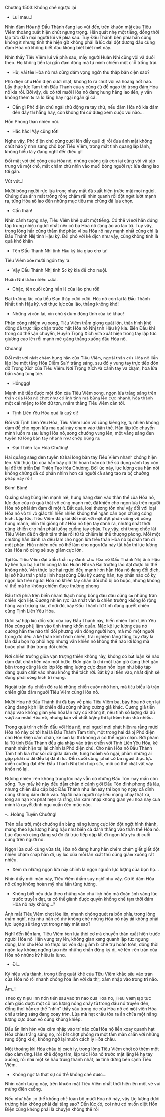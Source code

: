 




Chương 1503: Khống chế ngược lại


- Lui mau..!

Nhìn đám Hỏa nô Đấu Thánh đang lao vút đến, trên khuôn mặt của Tiêu Viêm thoáng xuất hiện chút ngưng trọng. Hắn quát nhẹ một tiếng, đồng thời lập tức dẫn mọi người lùi về phía sau. Tuy Đấu Thánh bên phía hắn cũng không ít nhưng tình thế hiện giờ không phải là lúc dại dột đương đầu cùng đám Hỏa nô không biết đau không biết biết mệt này.

Nhìn thấy Tiêu Viêm lui về phía sau, mấy người Huân Nhi cũng vội vã đuổi theo. Họ không tiến lại gần đám đông mà tự mình chiếm một chỗ trống trải.

- Hừ, vài tên Hỏa nô mà cũng dám vọng ngôn thu thập bản điện sao?

Phó điện chủ Hồn điện cười nhạt, không tỏ ra chút vội vã hoảng hốt nào. Lấy thực lực Tam tinh Đấu Thánh của y cũng đủ để ngạo thị trong đám Hỏa nô kia rồi. Bởi vậy, dù có tới mười Hỏa nô đang hung hăng lao đến, y vẫn không thèm tỏ ra lo lắng hay ngại ngần gì cả.

- Cần gì Phó điện chủ ngài chủ động ra tay chứ, nếu đám Hỏa nô kia dám đến đây thì hẵng hay, còn không thì cứ đứng xem cuộc vui nào...

Hồn Phong thản nhiên nói.

- Hắc hắc! Vậy cũng tốt!

Nghe vậy, Phó điện chủ cũng cười lên đầy quái dị rồi đưa ánh mắt không chút hảo ý nhìn sang chỗ bọn Tiêu Viêm, trong mắt tinh quang lấp lánh, không hiểu là y đang nghĩ đến điều gì!

Đối mặt với thế công của Hỏa nô, những cường giả còn lại cũng vội vã tập trung về một chỗ, mắt chăm chú nhìn vào mười bóng người rực lửa đang lao tới gần.

Vút vút..!

Mười bóng người rực lửa trong nháy mắt đã xuất hiện trước mặt mọi người. Chúng đưa ánh mắt trống rỗng chậm rãi nhìn quanh rồi đột ngột lướt mạnh ra, từng Hỏa nô lao đến những mục tiêu mà chúng đã lựa chọn.

- Cẩn thận!

Nhìn cảnh tượng này, Tiêu Viêm khẽ quát một tiếng. Có thể vì nơi hắn đứng tập trung nhiều người nhất nên có ba Hỏa nô đang ào ào lao tới. Tuy vậy, trong lòng hắn cũng thầm thở phào vì ba Hỏa nô này mạnh nhất cũng chỉ là Đấu Thánh Nhị tinh Hậu kỳ. Đối phó với kẻ địch như vậy, cũng không tính là quá khó khăn.

- Tên Đấu Thánh Nhị tinh Hậu kỳ kia giao cho ta!

Tiêu Viêm xòe mười ngón tay ra.

- Vậy Đấu Thánh Nhị tinh Sơ kỳ kia để cho muội.

Huân Nhi thản nhiên cười.

- Chậc, tên cuối cùng hẳn là của lão phu rồi!

Đại trưởng lão của tiểu Đan tháp cười cười. Hỏa nô còn lại là Đấu Thánh Nhất tinh Hậu kỳ, với thực lực của lão, thắng không khó!

- Những vị còn lại, xin chú ý dùm động tĩnh của kẻ khác!

Phân công nhiệm vụ xong, Tiêu Viêm trầm giọng quát lớn, thân hình khẽ động đã trực tiếp chặn trước mặt Hỏa nô Nhị tinh Hậu kỳ kia. Biển Đấu khí trong cơ thể vận chuyển, Huyền Trọng Xích vừa xuất hiện trong tay lập tức giương cao lên rồi mạnh mẽ giáng thẳng xuống đầu Hỏa nô.

Choang!

Đối mặt với nhát chém hung hãn của Tiêu Viêm, ngoài thân của Hỏa nô liền lập lòe một tầng Hỏa Diễm Sa Y trắng sáng, sau đó y vung tay trực tiếp đón đỡ Trọng Xích của Tiêu Viêm. Nơi Trọng Xích và cánh tay va chạm, hoa lửa bắn văng tung tóe.

- Hốnggg!

Mạnh mẽ tiếp được một đòn của Tiêu Viêm xong, ngọn lửa trắng sáng trên thân của Hỏa nô chợt như có linh tính mà bùng lên cực nhanh, hóa thành một cái miệng to lớn dữ tợn, nhắm thẳng Tiêu Viêm cắn tới.

- Tịnh Liên Yêu Hỏa quả là quỷ dị!

Đối với Tịnh Liên Yêu Hỏa, Tiêu Viêm luôn vô cùng kiêng kỵ, tự nhiên không dám để cho ngọn lửa ma quái này chạm vào thân thể. Hắn lập tức chuyển mình luồn ra sau lưng Hỏa nô, song chưởng vung lên, một vầng sáng đen tuyền từ lòng bàn tay nhanh như chớp bùng ra:

- Đại Thiên Tạo Hóa Chưởng!

Hai quầng sáng đen tuyền từ hai lòng bàn tay Tiêu Viêm nhanh chóng hiện lên. Với thực lực của hắn bây giờ thì hoàn toàn có thể sử dụng cánh tay còn lại để thi triển Đại Thiên Tạo Hóa Chưởng. Bởi lúc này, lực lượng của hắn nói không chừng đã có phần nhỉnh hơn cả người đã sáng tạo ra bộ chưởng pháp này rồi!

Bùm! Bùm!

Quầng sáng bùng lên mạnh mẽ, hung hăng đâm vào thân thể của Hỏa nô, lực đạo của nó quả thật vô cùng mạnh mẽ, đã khiến cho ngọn lửa trên người Hỏa nô phải ảm đạm đi một ít. Bất quá, loại thương tổn như vậy đối với loại Hỏa nô vô tri vô giác thì hiển nhiên không thể ngăn cản bọn chúng công kích. Lập tức, Tiêu Viêm đã phải đối mặt với một đợt phản công vô cùng hung mãnh, nhìn thì giống như Hỏa nô tiện tay đánh ra, nhưng nhất thời cũng khiến cho hắn phải luống cuống tay chân. Tuy vậy, chỉ trong chốc lát Tiêu Viêm đã ổn định tâm thần rồi từ từ chiếm lại thế thượng phong. Mỗi một chưởng hắn đánh ra đều làm cho ngọn lửa trên thân Hỏa nô bị chấn tan đi một phần. Hiển nhiên nếu có thể làm cho ngọn lửa này tắt hẳn thì lực lượng của Hỏa nô cũng sẽ suy giảm cực lớn.

Tại lúc Tiêu Viêm đại triển thần uy đánh cho Hỏa nô Đấu Thánh Nhị tinh Hậu kỳ liên tục bại lui thì cũng là lúc Huân Nhi và Đại trưởng lão đạt được lợi thế không nhỏ. Vốn thực lực hai người đều mạnh hơn hẳn Hỏa nô đang đối địch, lại sở hữu thân pháp linh hoạt cùng Đấu kỹ cường hãn, tuy phần nào cố kỵ ngọn lửa trên người Hỏa nô khiến tay chân đôi chỗ bị bó buộc, nhưng không vì thế mà họ không chiếm được thượng phong.

Bầu trời phía trên biển nham thạch nóng bỏng đâu đâu cũng có những trận chiến kịch liệt. Đương nhiên rực lửa nhất vẫn là chiến trường khổng lồ rộng hàng vạn trượng kia, ở nơi đó, bảy Đấu Thánh Tứ tinh đang quyết chiến cùng Tịnh Liên Yêu Hỏa.

Dưới sự hợp lực dốc sức của bảy Đấu Thánh này, hiển nhiên Tịnh Liên Yêu Hỏa cũng phải lâm vào tình trạng khốn quẫn. Mặc kệ lực lượng của nó cường hãn thế nào thì đối phương vẫn đông người hơn, mà mỗi một người trong đó đều là kẻ thân kinh bách chiến, trải nghiệm tầng tầng, tuy đây là lần đầu bọn họ phối hợp nhưng vẫn khiến nó không thể nào lơi lỏng mà buộc phải thận trọng đối chiến.

Nơi chiến trường giữa vạn trượng thiên không này, không có bất luận kẻ nào dám đặt chân tiến vào một bước. Đơn giản là chỉ một trận gió đang thét gào bên trong cũng là do lớp lớp năng lượng cực đoan hỗn loạn như bão táp đang quấn chặt vào nhau không thể tách rời. Bất kỳ ai tiến vào, nhất định sẽ đụng phải công kích trí mạng.

Ngoài trận đại chiến đó ra là những chiến cuộc nhỏ hơn, mà tiêu biểu là trận chiến giữa đám người Tiêu Viêm cùng Hỏa nô.

Mười Hỏa nô Đấu Thánh thì đã bay về phía Tiêu Viêm ba, bảy Hỏa nô còn lại cũng đang kịch liệt chiến đấu cùng những cường giả khác. Cường giả tiến nhập vào không gian yêu hỏa lần này có không ít, nếu tính số lượng đã đủ vượt xa mười Hỏa nô, nhưng bàn về chất lượng thì lại kém hơn khá nhiều.

Trong quá trình chiến đấu với Hỏa nô, mọi người mới phát hiện ra rằng mười Hỏa nô này có tới hai là Đấu Thánh Tam tinh, một trong hai đã bị Phó điện chủ Hồn Điện cầm chân, kẻ còn lại thì không ai có thể ngăn chặn. Bởi phàm là Tứ tinh Đấu Thánh đều gia nhập vào trận chiến với Tịnh Liên Yêu Hỏa, kẻ mạnh nhất hiện tại lại chính là Phó điện chủ. Cho nên Hỏa nô Đấu Thánh Tam tinh kia như sói dữ giữa đàn dê, tung hoành vô ngại, phàm những ai gặp phải nó thì đều bị đánh lui. Đến cuối cùng, phải có ba người thực lực miễn cưỡng đạt đến Đấu Thánh Nhị tinh hợp sức, mới có thể chật vật vây khốn nó lại.

Đương nhiên trên không trung lúc này vẫn có những Đấu Tôn may mắn còn sống. Tuy mấy kẻ này đều dẫm chân ở cảnh giới Đấu Tôn đỉnh phong đã lâu, nhưng chiến đấu cấp bậc Đấu Thánh như lần này thì bọn họ ngay cả dính cũng không dám dính vào. Người nào người nấy liều mạng chạy thật xa, lòng ân hận khi phát hiện ra rằng, lần xâm nhập không gian yêu hỏa này của mình là quyết định ngu xuẩn đến mức nào.

-...Hoàng Tuyền Chưởng!

Trên bầu trời, một chưởng ấn bằng năng lượng cực lớn đột ngột hình thành, mang theo lực lượng hùng hậu như biển cả đánh thẳng vào thân thể Hỏa nô. Lực đạo vô cùng đáng sợ đó đã trực tiếp dập tắt đi ngọn lửa yêu dị cuối cùng trên người nó.

Ngọn lửa cuối cùng vừa tắt, Hỏa nô đang hung hãn chém chém giết giết đột nhiên chậm chạp hẳn đi, uy lực của mỗi lần xuất thủ cũng giảm xuống rất nhiều.

- Xem ra những ngọn lửa này chính là ngọn nguồn lực lượng của bọn họ...

Nhìn thấy một màn này, Tiêu Viêm thầm suy nghĩ như vậy. Có lẽ đám Hỏa nô cũng không hoàn mỹ như hắn từng tưởng.

- Không biết nếu dựa theo những văn chú linh hồn mà đoàn ánh sáng lúc trước truyền đạt, ta có thể giành được quyền khống chế tạm thời đám Hỏa nô này không...?

Ánh mắt Tiêu Viêm chợt lóe lên, nhanh chóng quét ra bốn phía, trong lòng thầm nghĩ, nếu như hắn có thể khống chế những Hỏa nô này thì không phải lực lượng sẽ tăng vọt trong nháy mắt sao?

Nghĩ đến liền làm, Tiêu Viêm bèn lựa thời cơ mà chuyển thân xuất hiện trước người Hỏa nô. Hắn vung tay lên, không gian xung quanh lập tức ngưng đọng, làm cho Hỏa nô thực lực vốn đại giảm bị chế trụ hoàn toàn, đồng thời ngón tay không ngừng tạo nên những chấn động kỳ dị, vẽ lên trên trán của Hỏa nô những ký hiệu lạ lùng.

- Đi...

Ký hiệu vừa thành, trong tiếng quát khẽ của Tiêu Viêm khắc sâu vào trán của Hỏa nô rồi nhanh chóng hòa lẫn với da thịt, xâm nhập vào trong trí não.

Ầm..!

Theo ký hiệu linh hồn tiến sâu vào trí não của Hỏa nô, Tiêu Viêm lập tức cảm giác được một cỗ lực lượng nóng cháy từ trong đầu nó truyền đến, đồng thời hắn có thể "nhìn" thấy sâu trong óc của Hỏa nô có một viên Hỏa châu trắng sáng đang xoay tròn. Lửa mà hạt châu tỏa ra ẩn chứa một năng lượng cực đoan vô cùng khủng khiếp.

Dấu ấn linh hồn vừa xâm nhập vào trí não của Hỏa nô liền xoay quanh hạt Hỏa châu trắng sáng nọ, rồi bất chợt phóng ra một tấm màn chắn với những rung động kì dị, không ngờ lại muốn cách ly Hỏa châu.

Một thoáng khi Hỏa châu bị cách ly, trong lòng Tiêu Viêm chợt có thêm một đạo cảm ứng. Hắn khẽ động tâm, lập tức Hỏa nô trước mặt lặng lẽ hạ tay xuống, rồi như một kẻ hầu trung thành nhất, an tĩnh đứng bên cạnh Tiêu Viêm.

- Không ngờ ta thật sự có thể khống chế được...

Nhìn cảnh tượng này, trên khuôn mặt Tiêu Viêm nhất thời hiện lên một vẻ vui mừng điên cuồng.

Nếu như hắn có thể khống chế toàn bộ mười Hỏa nô này, vậy lực lượng dưới trướng hắn không phải đại tăng sao? Đến lúc đó, coi như có muốn diệt Hồn Điện cũng không phải là chuyện không thể rồi!




